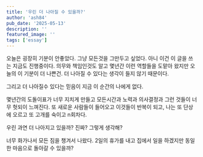 ```yaml
---
title: '우린 더 나아질 수 있을까?'
author: 'ash84'
pub_date: '2025-05-13'
description: ''
featured_image: ''
tags: ['essay']
---
```


오늘은 굉장히 기분이 안좋았다. 그냥 모든것을 그만두고 싶었다. 아니 이건 이 글을 쓰는 지금도 진행중이다. 의무와 책임인것도 알고 몇년간 이런 역할들을 도맡아 왔지만 오늘의 이 기분이 더 나쁜건. 더 나아질 수 있다는 생각이 들지 않기 때문이다. 

그리고 더 나아질수 있다는 믿음이 지금 이 순간의 나에게 없다. 

몇년간의 도돌이표가 너무 지치게 만들고 모든시간과 노력과 의사결정과 그런 것들이 너무 헛되이 느껴진다. 또 새로운 사람들이 들어오고 이것들이 반복이 되고, 나는 또 단상에 오르고 또 고개를 숙이고 n회차다. 

우린 과연 더 나아지고 있을까? 진짜? 그렇게 생각해?

너무 화가나서 모든 짐을 챙겨서 나왔다. 2일의 휴가를 내고 집에서 일을 하겠지만 동일한 마음으로 돌아갈 수 있을까?

